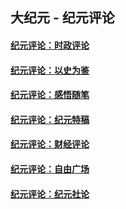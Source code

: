 ## 大纪元 - 纪元评论

#### [纪元评论：时政评论](indexes/nsc1025/README.md?10050330)
#### [纪元评论：以史为鉴](indexes/nsc1028/README.md?10050330)
#### [纪元评论：感悟随笔](indexes/nsc1035/README.md?10050330)
#### [纪元评论：纪元特稿](indexes/nsc424/README.md?10050330)
#### [纪元评论：财经评论](indexes/nsc1026/README.md?10050330)
#### [纪元评论：自由广场](indexes/nsc993/README.md?10050330)
#### [纪元评论：纪元社论](indexes/nsc422/README.md?10050330)
